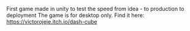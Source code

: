 First game made in unity to test the speed from idea - to production to deployment
The game is for desktop only. Find it here: https://victorojeje.itch.io/dash-cube
